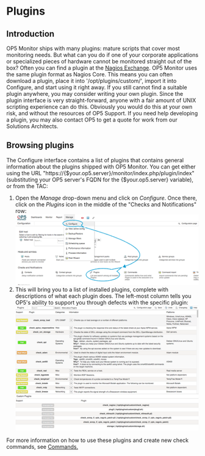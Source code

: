 # Plugins

## Introduction

OP5 Monitor ships with many plugins: mature scripts that cover most monitoring needs. But what can you do if one of your corporate applications or specialized pieces of hardware cannot be monitored straight out of the box?
Often you can find a plugin at the [Nagios Exchange](https://exchange.nagios.org/). OP5 Monitor uses the same plugin format as Nagios Core. This means you can often download a plugin, place it into '/opt/plugins/custom/', import it into Configure, and start using it right away.
If you still cannot find a suitable plugin anywhere, you may consider writing your own plugin. Since the plugin interface is very straight-forward, anyone with a fair amount of UNIX scripting experience can do this. Obviously you would do this at your own risk, and without the resources of OP5 Support.
If you need help developing a plugin, you may also contact OP5 to get a quote for work from our Solutions Architects.

## Browsing plugins

The Configure interface contains a list of plugins that contains general information about the plugins shipped with OP5 Monitor. You can get either using the URL "https://{\$your.op5.server}/monitor/index.php/plugin/index" (substituting your OP5 server's FQDN for the {\$your.op5.server} variable), or from the TAC:

1. Open the *Manage* drop-down menu and click on *Configure*. Once there, click on the *Plugins* icon in the middle of the "Checks and Notifications" row:
    ![](attachments/16482416/23793060.png)
2. This will bring you to a list of installed plugins, complete with descriptions of what each plugin does. The left-most column tells you OP5's ability to support you through defects with the specific plugin:
    ![](attachments/16482416/23793061.png)

For more information on how to use these plugins and create new check commands, see [Commands.](https://kb.op5.com/display/DOC/Main+objects#Mainobjects-Commands)
